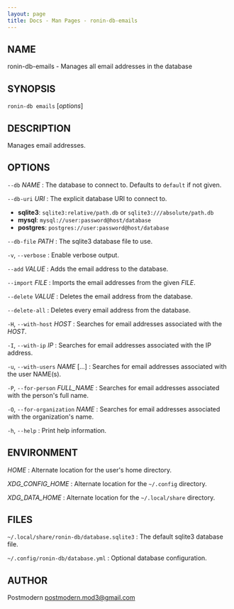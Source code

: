 ```yaml
---
layout: page
title: Docs - Man Pages - ronin-db-emails
---
```


## NAME

ronin-db-emails - Manages all email addresses in the database

## SYNOPSIS

`ronin-db emails` [*options*]

## DESCRIPTION

Manages email addresses.

## OPTIONS

`--db` *NAME*
: The database to connect to. Defaults to `default` if not given.

`--db-uri` *URI*
: The explicit database URI to connect to.

  * **sqlite3**: `sqlite3:relative/path.db` or `sqlite3:///absolute/path.db`
  * **mysql**: `mysql://user:password@host/database`
  * **postgres**: `postgres://user:password@host/database`

`--db-file` *PATH*
: The sqlite3 database file to use.

`-v`, `--verbose`
: Enable verbose output.

`--add` *VALUE*
: Adds the email address to the database.

`--import` *FILE*
: Imports the email addresses from the given *FILE*.

`--delete` *VALUE*
: Deletes the email address from the database.

`--delete-all`
: Deletes every email address from the database.

`-H`, `--with-host` *HOST*
: Searches for email addresses associated with the *HOST*.

`-I`, `--with-ip` *IP*
: Searches for email addresses associated with the IP address.

`-u`, `--with-users` *NAME* [...]
: Searches for email addresses associated with the user NAME(s).

`-P`, `--for-person` *FULL_NAME*
: Searches for email addresses associated with the person's full name.

`-O`, `--for-organization` *NAME*
: Searches for email addresses associated with the organization's name.

`-h`, `--help`
: Print help information.

## ENVIRONMENT

*HOME*
: Alternate location for the user's home directory.

*XDG_CONFIG_HOME*
: Alternate location for the `~/.config` directory.

*XDG_DATA_HOME*
: Alternate location for the `~/.local/share` directory.

## FILES

`~/.local/share/ronin-db/database.sqlite3`
: The default sqlite3 database file.

`~/.config/ronin-db/database.yml`
: Optional database configuration.

## AUTHOR

Postmodern <postmodern.mod3@gmail.com>


